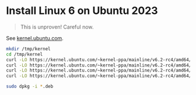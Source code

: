 # Install Linux 6 on Ubuntu 2023

> This is unproven! Careful now.

See [kernel.ubuntu.com](https://kernel.ubuntu.com/~kernel-ppa/mainline/v6.2-rc4/).

```bash
mkdir /tmp/kernel
cd /tmp/kernel
curl -LO https://kernel.ubuntu.com/~kernel-ppa/mainline/v6.2-rc4/amd64/linux-headers-6.2.0-060200rc4-generic_6.2.0-060200rc4.202301151633_amd64.deb
curl -LO https://kernel.ubuntu.com/~kernel-ppa/mainline/v6.2-rc4/amd64/linux-headers-6.2.0-060200rc4_6.2.0-060200rc4.202301151633_all.deb
curl -LO https://kernel.ubuntu.com/~kernel-ppa/mainline/v6.2-rc4/amd64/linux-image-unsigned-6.2.0-060200rc4-generic_6.2.0-060200rc4.202301151633_amd64.deb
curl -LO https://kernel.ubuntu.com/~kernel-ppa/mainline/v6.2-rc4/amd64/linux-modules-6.2.0-060200rc4-generic_6.2.0-060200rc4.202301151633_amd64.deb

sudo dpkg -i *.deb
```
